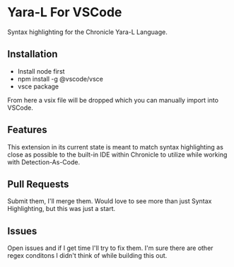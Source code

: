 # Yara-L For VSCode

Syntax highlighting for the Chronicle Yara-L Language.

## Installation

- Install node first
- npm install -g @vscode/vsce
- vsce package

From here a vsix file will be dropped which you can manually import into VSCode.

## Features

This extension in its current state is meant to match syntax highlighting as close as possible to the built-in IDE within Chronicle to utilize while working with Detection-As-Code.

## Pull Requests

Submit them, I'll merge them. Would love to see more than just Syntax Highlighting, but this was just a start.

## Issues

Open issues and if I get time I'll try to fix them. I'm sure there are other regex conditons I didn't think of while building this out.
